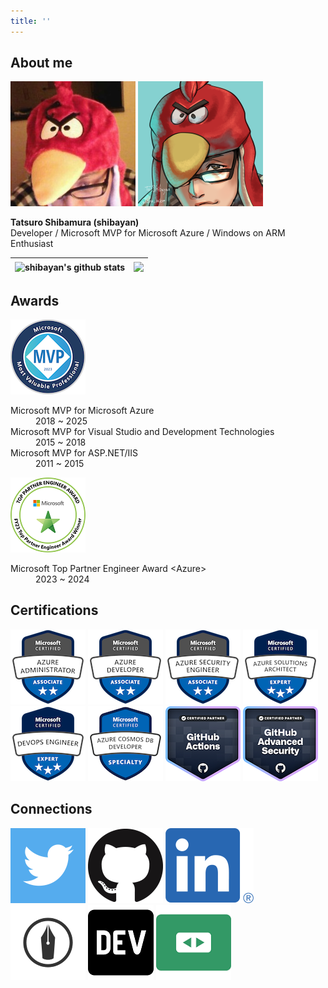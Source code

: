 ```yaml
---
title: ''
---
```


## About me

![Tatsuro Shibamura](./images/shibayan.jpg) ![Tatsuro Shibamura](./images/shibayan_alt.png)

**Tatsuro Shibamura (shibayan)**<br>
Developer / Microsoft MVP for Microsoft Azure / Windows on ARM Enthusiast

| <img align="center" src="https://github-readme-stats.vercel.app/api?username=shibayan&show_icons=true&include_all_commits=true&hide_border=true" alt="shibayan's github stats" /> | <img align="center" src="https://github-readme-stats.vercel.app/api/top-langs/?username=shibayan&layout=compact&hide_border=true" /> |
| ------------- | ------------- |

## Awards

[![Microsoft MVP](./images/microsoft-most-valuable-professional-mvp.png)](https://mvp.microsoft.com/en-US/mvp/profile/e1ba70c0-3c9a-e411-93f2-9cb65495d3c4)

<dl>
  <dt>Microsoft MVP for Microsoft Azure</dt>
  <dd>2018 ~ 2025</dd>
  <dt>Microsoft MVP for Visual Studio and Development Technologies</dt>
  <dd>2015 ~ 2018</dd>
  <dt>Microsoft MVP for ASP.NET/IIS</dt>
  <dd>2011 ~ 2015</dd>
</dl>

![Microsoft Top Partner Engineer Award](./images/top-partner-engineer-award.png)

<dl>
  <dt>Microsoft Top Partner Engineer Award &lt;Azure&gt;</dt>
  <dd>2023 ~ 2024</dd>
</dl>

## Certifications

[![Microsoft Certified: Azure Administrator Associate](./images/microsoft-certified-azure-administrator-associate-az-104.png)](https://www.credly.com/badges/f53f2068-650b-4da9-92a7-37799179996a/public_url)
[![Microsoft Certified: Azure Developer Associate](./images/microsoft-certified-azure-developer-associate.png)](https://www.credly.com/badges/b11ad743-c32d-49ee-9a35-c9988ff8405e/public_url)
[![Microsoft Certified: Azure Security Engineer Associate](./images/microsoft-certified-azure-security-engineer-associate.png)](https://www.credly.com/badges/d495a3e9-04b6-4649-99d1-d0ce24a57590/public_url)
[![Microsoft Certified: Azure Solutions Architect Expert](./images/microsoft-certified-azure-solutions-architect-expert.png)](https://www.credly.com/badges/1fbdd367-f4c1-4985-b3f0-c2b65eee748f/public_url)
[![Microsoft Certified: DevOps Engineer Expert](./images/microsoft-certified-devops-engineer-expert.png)](https://www.credly.com/badges/4ab50eff-b218-4a5d-90fa-13075198717c/public_url)
[![Microsoft Certified: Azure Cosmos DB Developer Specialty](./images/microsoft-certified-azure-cosmos-db-developer-specialty.png)](https://www.credly.com/badges/9faf0ae5-308a-495f-a5da-174ef319b187/public_url)
[![GitHub Actions](./images/github-actions.png)](https://www.credly.com/badges/ca969fde-9a0e-4198-9541-2458e932dd98/public_url)
[![GitHub Advanced Security](./images/github-advanced-security.png)](https://www.credly.com/badges/bdbb4a67-2494-43dd-af28-371329a05f41/public_url)

## Connections

[![Twitter](./images/twitter.png)](https://twitter.com/shibayan)
[![GitHub](./images/github.png)](https://github.com/shibayan)
[![LinkedIn](./images/linkedin.png)](https://www.linkedin.com/in/tatsuro-shibamura/)
[![Hatena Blog](./images/hatenablog.png)](https://blog.shibayan.jp)
[![DEV Profile](./images/dev.png)](https://dev.to/shibayan)
[![SpeakerDeck](./images/speakerdeck.png)](https://speakerdeck.com/shibayan)
